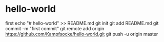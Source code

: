 # hello-world
first
echo "# hello-world" >> README.md
git init
git add README.md
git commit -m "first commit"
git remote add origin https://github.com/Kampfsocke/hello-world.git
git push -u origin master
